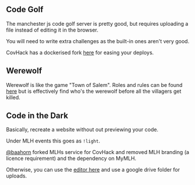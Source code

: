 ## Code Golf

The manchester js code golf server is pretty good, but requires uploading a
file instead of editing it in the browser.

You will need to write extra challenges as the built-in ones aren't very good.

CovHack has a dockerised fork [here](https://github.com/CovHackSoc/mancjs-code-golf)
for easing your deploys.

## Werewolf

Werewolf is like the game "Town of Salem". Roles and rules can be found [here](https://www.playwerewolf.co/rules/roles) but 
is effectively find who's the werewolf before all the villagers get killed. 

## Code in the Dark

Basically, recreate a website without out previewing your code.

Under MLH events this goes as `!light`.

[@baahorn](https://twitter.com/baahorn) forked MLHs service for CovHack and
removed MLH branding (a licence requirement) and the dependency on MyMLH.

Otherwise, you can use the [editor here](https://github.com/codeinthedark/codeinthedark.github.io)
and use a google drive folder for uploads.
